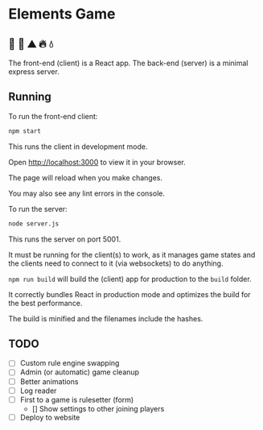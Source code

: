 # Elements Game

## 🌱 💨 ⛰️ 🔥 💧

The front-end (client) is a React app. The back-end (server) is a minimal express server.

## Running

To run the front-end client:

```bash
npm start
```

This runs the client in development mode.

Open [http://localhost:3000](http://localhost:3000) to view it in your browser.

The page will reload when you make changes.

You may also see any lint errors in the console.

To run the server:

```bash
node server.js
```

This runs the server on port 5001.

It must be running for the client(s) to work, as it manages game states and the clients need to connect to it (via websockets) to do anything.

`npm run build` will build the (client) app for production to the `build` folder.

It correctly bundles React in production mode and optimizes the build for the best performance.

The build is minified and the filenames include the hashes.

## TODO

- [ ] Custom rule engine swapping
- [ ] Admin (or automatic) game cleanup
- [ ] Better animations
- [ ] Log reader
- [ ] First to a game is rulesetter (form)
    - [] Show settings to other joining players
- [ ] Deploy to website
